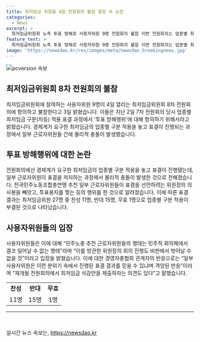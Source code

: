 ```yaml
---
title: 최저임금 위원들 4일 전원회의 불참 결정 속 논란
categories:
  - News
excerpt: >
  최저임금위원회 노측 투표 방해로 사용자위원 9명 전원회의 불참 이번 전원회의는 업종별 최저임금 구분을 놓고 표결이 진행되었지만, 물리적 충돌과 표결 방해로 혼란이 빚어졌다. 많은 사용자위원들이 이에 항의하고 전날 입장문을 통해 비판을 쏟아냈다. 이에 대한 관련 당사자들의 의견도 포함되어 있다.
feature_text: >
  최저임금위원회 노측 투표 방해로 사용자위원 9명 전원회의 불참 이번 전원회의는 업종별 최저임금 구분을 놓고 표결이 진행되었지만, 물리적 충돌과 표결 방해로 혼란이 빚어졌다. 많은 사용자위원들이 이에 항의하고 전날 입장문을 통해 비판을 쏟아냈다. 이에 대한 관련 당사자들의 의견도 포함되어 있다.
image: 'https://newsdao.kr/res/images/meta/newsdao_breakingnews.jpg'
---
```


<p><img src="https://newsdao.kr/res/images/meta/newsdao_breakingnews.jpg" alt="pcversion 속보" /></p>

<h2 data-ke-size="size26">최저임금위원회 8차 전원회의 불참</h2>

<p data-ke-size="size16">최저임금위원회에 참여하는 사용자위원 9명이 4일 열리는 최저임금위원회 8차 전원회의에 항의하고 불참한다고 3일 밝혔습니다. 이들은 지난 2일 7차 전원회의 당시 업종별 최저임금 구분(차등) 적용 표결 과정에서 '투표 방해행위'에 대해 항의하기 위해서라고 밝혔습니다. 경제계가 요구한 최저임금의 업종별 구분 적용을 놓고 표결이 진행되는 과정에서 일부 근로자위원들 간에 물리적 충돌이 발생했습니다.</p>

<h2 data-ke-size="size26">투표 방해행위에 대한 논란</h2>

<p data-ke-size="size16">전원회의에선 경제계가 요구한 최저임금의 업종별 구분 적용을 놓고 표결이 진행됐는데, 일부 근로자위원이 표결을 저지하는 과정에서 물리적 충돌이 발생한 것으로 전해졌습니다. 전국민주노동조합총연맹 추천 일부 근로자위원들이 표결을 선언하려는 위원장의 의사봉을 빼앗고, 투표용지를 찢는 등의 행위를 한 것으로 알려졌습니다. 이에 따른 표결 결과는 최저임금위원 27명 중 찬성 11명, 반대 15명, 무효 1명으로 업종별 구분 적용이 부결된 것으로 나타났습니다.</p>

<h2 data-ke-size="size26">사용자위원들의 입장</h2>

<p data-ke-size="size16">사용자위원들은 이에 대해 “민주노총 추천 근로자위원들의 행태는 민주적 회의체에서 결코 일어날 수 없는 행태”라며 “이를 방관한 위원장의 회의 진행도 비판에서 벗어날 수 없을 것”이라고 입장을 밝혔습니다. 이에 대한 경영자총협회 관계자의 반응으로는 “일부 사용자위원은 이런 분위기 속에서 진행된 표결 결과를 믿을 수 있냐며 격앙된 반응”이라며 “재개될 전원회의에서 최저임금 삭감안을 제출하자는 의견도 있다”고 말했습니다.</p>

<table>
    <tr>
        <td style="text-align: center; height: 17px;"><b>찬성</b></td>
        <td style="text-align: center; height: 17px;"><b>반대</b></td>
        <td style="text-align: center; height: 17px;"><b>무효</b></td>
    </tr>
    <tr>
        <td style="text-align: center; height: 17px;">11명</td>
        <td style="text-align: center; height: 17px;">15명</td>
        <td style="text-align: center; height: 17px;">1명</td>
    </tr>
</table>

<hr>

<p data-ke-size="size16">&nbsp;</p>
실시간 뉴스 속보는, <a href="https://newsdao.kr" rel="dofollow">https://newsdao.kr</a>


